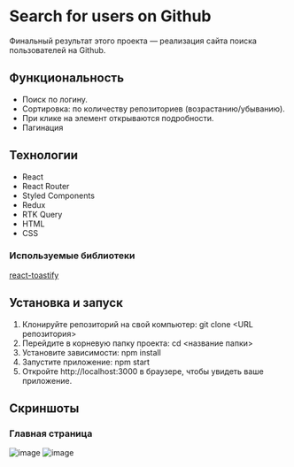 # Search for users on Github

Финальный результат этого проекта — реализация сайта поиска пользователей на Github.

## Функциональность

* Поиск по логину.
* Сортировка: по количеству репозиториев (возрастанию/убыванию).
* При клике на элемент открываются подробности.
* Пагинация

## Технологии

* React
* React Router
* Styled Components
* Redux
* RTK Query
* HTML
* CSS

### Используемые библиотеки

[react-toastify](https://www.npmjs.com/package/react-toastify)

## Установка и запуск

1. Клонируйте репозиторий на свой компьютер: git clone <URL репозитория>
2. Перейдите в корневую папку проекта: cd <название папки>
3. Установите зависимости: npm install
4. Запустите приложение: npm start
5. Откройте http://localhost:3000 в браузере, чтобы увидеть ваше приложение.

## Скриншоты

### Главная страница
![image](https://github.com/ushink/attestation-skypro/assets/131166403/043682fa-4939-4bd2-ae92-eaed08cf9800)
![image](https://github.com/ushink/attestation-skypro/assets/131166403/c1229aac-7d74-4075-843a-353297b4a07d)



